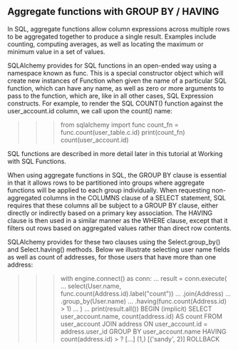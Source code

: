## Aggregate functions with GROUP BY / HAVING
In SQL, aggregate functions allow column expressions across multiple rows to be aggregated together to produce a single result. Examples include counting, computing averages, as well as locating the maximum or minimum value in a set of values.

SQLAlchemy provides for SQL functions in an open-ended way using a namespace known as func. This is a special constructor object which will create new instances of Function when given the name of a particular SQL function, which can have any name, as well as zero or more arguments to pass to the function, which are, like in all other cases, SQL Expression constructs. For example, to render the SQL COUNT() function against the user_account.id column, we call upon the count() name:

>>> from sqlalchemy import func
>>> count_fn = func.count(user_table.c.id)
>>> print(count_fn)
count(user_account.id)

SQL functions are described in more detail later in this tutorial at Working with SQL Functions.

When using aggregate functions in SQL, the GROUP BY clause is essential in that it allows rows to be partitioned into groups where aggregate functions will be applied to each group individually. When requesting non-aggregated columns in the COLUMNS clause of a SELECT statement, SQL requires that these columns all be subject to a GROUP BY clause, either directly or indirectly based on a primary key association. The HAVING clause is then used in a similar manner as the WHERE clause, except that it filters out rows based on aggregated values rather than direct row contents.

SQLAlchemy provides for these two clauses using the Select.group_by() and Select.having() methods. Below we illustrate selecting user name fields as well as count of addresses, for those users that have more than one address:

>>> with engine.connect() as conn:
...     result = conn.execute(
...         select(User.name, func.count(Address.id).label("count"))
...         .join(Address)
...         .group_by(User.name)
...         .having(func.count(Address.id) > 1)
...     )
...     print(result.all())
BEGIN (implicit)
SELECT user_account.name, count(address.id) AS count
FROM user_account JOIN address ON user_account.id = address.user_id GROUP BY user_account.name
HAVING count(address.id) > ?
[...] (1,)
[('sandy', 2)]
ROLLBACK